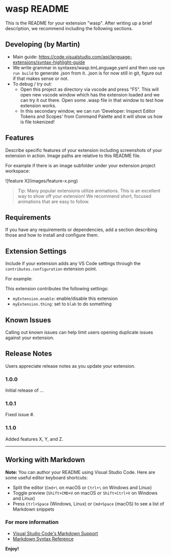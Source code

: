 # wasp README

This is the README for your extension "wasp". After writing up a brief description, we recommend including the following sections.

## Developing (by Martin)
- Main guide: https://code.visualstudio.com/api/language-extensions/syntax-highlight-guide
- We write grammar in syntaxes/wasp.tmLanguage.yaml and then use `npm run build` to generate .json from it.
  .json is for now still in git, figure out if that makes sense or not.
- To debug / try out:
  - Open this project as directory via vscode and press "F5".
    This will open new vscode window which has the extension loaded and we can try it out there.
    Open some .wasp file in that window to test how extension works.
  - In this secondary window, we can run 'Developer: Inspect Editor Tokens and Scopes' from Command Palette and it will show us how is file tokenized!

## Features

Describe specific features of your extension including screenshots of your extension in action. Image paths are relative to this README file.

For example if there is an image subfolder under your extension project workspace:

\!\[feature X\]\(images/feature-x.png\)

> Tip: Many popular extensions utilize animations. This is an excellent way to show off your extension! We recommend short, focused animations that are easy to follow.

## Requirements

If you have any requirements or dependencies, add a section describing those and how to install and configure them.

## Extension Settings

Include if your extension adds any VS Code settings through the `contributes.configuration` extension point.

For example:

This extension contributes the following settings:

* `myExtension.enable`: enable/disable this extension
* `myExtension.thing`: set to `blah` to do something

## Known Issues

Calling out known issues can help limit users opening duplicate issues against your extension.

## Release Notes

Users appreciate release notes as you update your extension.

### 1.0.0

Initial release of ...

### 1.0.1

Fixed issue #.

### 1.1.0

Added features X, Y, and Z.

-----------------------------------------------------------------------------------------------------------

## Working with Markdown

**Note:** You can author your README using Visual Studio Code.  Here are some useful editor keyboard shortcuts:

* Split the editor (`Cmd+\` on macOS or `Ctrl+\` on Windows and Linux)
* Toggle preview (`Shift+CMD+V` on macOS or `Shift+Ctrl+V` on Windows and Linux)
* Press `Ctrl+Space` (Windows, Linux) or `Cmd+Space` (macOS) to see a list of Markdown snippets

### For more information

* [Visual Studio Code's Markdown Support](http://code.visualstudio.com/docs/languages/markdown)
* [Markdown Syntax Reference](https://help.github.com/articles/markdown-basics/)

**Enjoy!**
